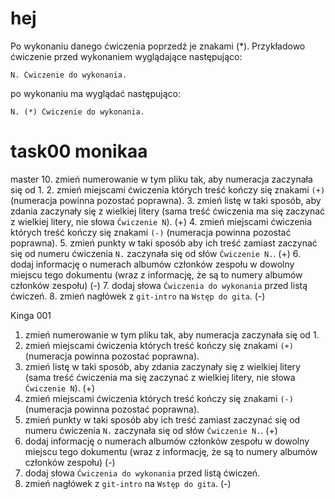 # hej

Po wykonaniu danego ćwiczenia poprzedź je znakami (*).
Przykładowo ćwiczenie przed wykonaniem wyglądające następująco:
```
N. Ćwiczenie do wykonania.
```
po wykonaniu ma wyglądać następująco:
```
N. (*) Ćwiczenie do wykonania.
```
task00
monikaa
=======

master
10. zmień numerowanie w tym pliku tak, aby numeracja zaczynała się od 1.
2. zmień miejscami ćwiczenia których treść kończy się znakami `(+)` (numeracja powinna pozostać poprawna).
3. zmień listę w taki sposób, aby zdania zaczynały się z wielkiej litery (sama treść ćwiczenia ma się zaczynać z wielkiej litery, nie słowa `Ćwiczenie N`). (+)
4. zmień miejscami ćwiczenia których treść kończy się znakami `(-)` (numeracja powinna pozostać poprawna).
5. zmień punkty w taki sposób aby ich treść zamiast zaczynać się od numeru ćwiczenia `N.` zaczynała się od słów `Ćwiczenie N.`. (+)
6. dodaj informację o numerach albumów członków zespołu w dowolny miejscu tego dokumentu (wraz z informację, że są to numery albumów członków zespołu) (-)
7. dodaj słowa `Ćwiczenia do wykonania` przed listą ćwiczeń.
8. zmień nagłówek z `git-intro` na `Wstęp do gita`. (-)


Kinga 001
1. zmień numerowanie w tym pliku tak, aby numeracja zaczynała się od 1.
2. zmień miejscami ćwiczenia których treść kończy się znakami `(+)` (numeracja powinna pozostać poprawna).
3. zmień listę w taki sposób, aby zdania zaczynały się z wielkiej litery (sama treść ćwiczenia ma się zaczynać z wielkiej litery, nie słowa `Ćwiczenie N`). (+)
4. zmień miejscami ćwiczenia których treść kończy się znakami `(-)` (numeracja powinna pozostać poprawna).
5. zmień punkty w taki sposób aby ich treść zamiast zaczynać się od numeru ćwiczenia `N.` zaczynała się od słów `Ćwiczenie N.`. (+)
6. dodaj informację o numerach albumów członków zespołu w dowolny miejscu tego dokumentu (wraz z informację, że są to numery albumów członków zespołu) (-)
7. dodaj słowa `Ćwiczenia do wykonania` przed listą ćwiczeń.
8. zmień nagłówek z `git-intro` na `Wstęp do gita`. (-)